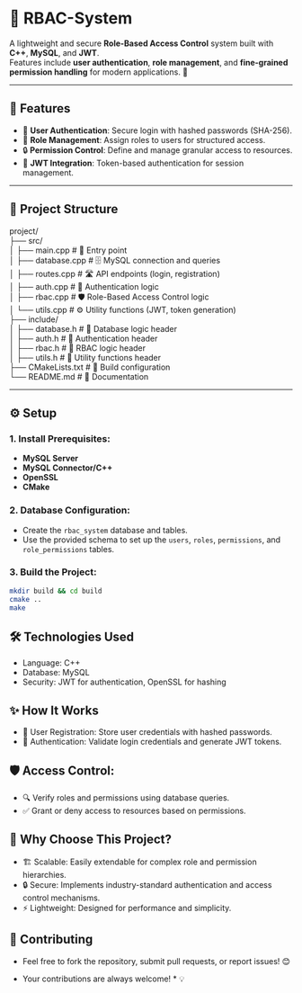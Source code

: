 # 🚀 **RBAC-System**  
A lightweight and secure **Role-Based Access Control** system built with **C++**, **MySQL**, and **JWT**.  
Features include **user authentication**, **role management**, and **fine-grained permission handling** for modern applications. 🔐

---

## 🌟 **Features**  
- 🔑 **User Authentication**: Secure login with hashed passwords (SHA-256).  
- 👥 **Role Management**: Assign roles to users for structured access.  
- 🔒 **Permission Control**: Define and manage granular access to resources.  
- 🎫 **JWT Integration**: Token-based authentication for session management.  

---

## 📁 **Project Structure**   
project/ <br/>
├── src/ <br/>
│ ├── main.cpp # 🏁 Entry point <br/>
│ ├── database.cpp # 🗄️ MySQL connection and queries <br/>
│ ├── routes.cpp # 🛣️ API endpoints (login, registration) <br/>
│ ├── auth.cpp # 🔐 Authentication logic <br/>
│ ├── rbac.cpp # 🛡️ Role-Based Access Control logic <br/>
│ └── utils.cpp # ⚙️ Utility functions (JWT, token generation) <br/>
├── include/ <br/>
│ ├── database.h # 🔧 Database logic header <br/>
│ ├── auth.h # 🧩 Authentication header <br/>
│ ├── rbac.h # 🔐 RBAC logic header <br/>
│ ├── utils.h # 🔄 Utility functions header <br/>
├── CMakeLists.txt # 🔨 Build configuration <br/>
└── README.md # 📖 Documentation <br/>

---

## ⚙️ Setup  

### 1. Install Prerequisites:  
- **MySQL Server**  
- **MySQL Connector/C++**  
- **OpenSSL**  
- **CMake**  

### 2. Database Configuration:  
- Create the `rbac_system` database and tables.  
- Use the provided schema to set up the `users`, `roles`, `permissions`, and `role_permissions` tables.  

### 3. Build the Project:  
```bash
mkdir build && cd build  
cmake ..  
make
```
## 🛠️  Technologies Used 
- Language: C++
- Database: MySQL
- Security: JWT for authentication, OpenSSL for hashing
## ✨  How It Works 
- 📝 User Registration: Store user credentials with hashed passwords.
- 🔑 Authentication: Validate login credentials and generate JWT tokens.
## 🛡️  Access Control: 
- 🔍 Verify roles and permissions using database queries.
- ✅ Grant or deny access to resources based on permissions.
## 📌 Why Choose This Project? 
- 🏗️ Scalable: Easily extendable for complex role and permission hierarchies.
- 🔒 Secure: Implements industry-standard authentication and access control mechanisms.
- ⚡ Lightweight: Designed for performance and simplicity.
## 🤝  Contributing 
- Feel free to fork the repository, submit pull requests, or report issues! 😊
* Your contributions are always welcome! * 💡



